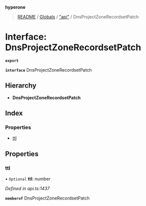 **hyperone**

> [README](../README.md) / [Globals](../globals.md) / ["api"](../modules/_api_.md) / DnsProjectZoneRecordsetPatch

# Interface: DnsProjectZoneRecordsetPatch

**`export`** 

**`interface`** DnsProjectZoneRecordsetPatch

## Hierarchy

* **DnsProjectZoneRecordsetPatch**

## Index

### Properties

* [ttl](_api_.dnsprojectzonerecordsetpatch.md#ttl)

## Properties

### ttl

• `Optional` **ttl**: number

*Defined in api.ts:1437*

**`memberof`** DnsProjectZoneRecordsetPatch
